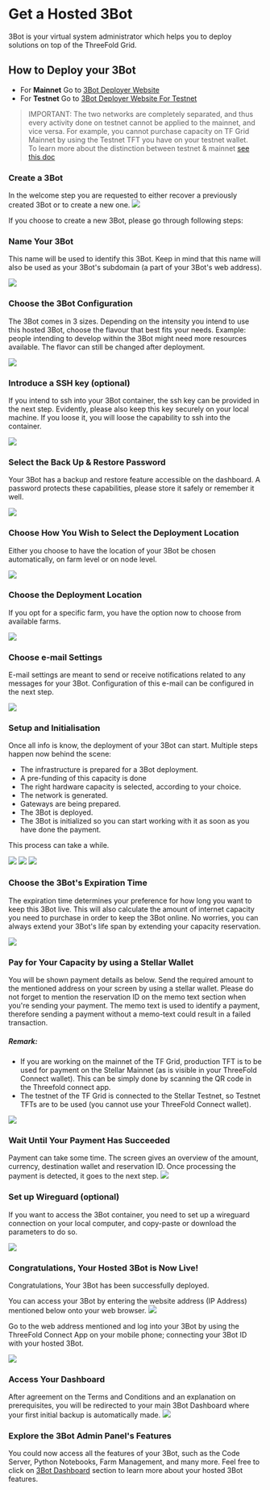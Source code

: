 # Get a Hosted 3Bot

3Bot is your virtual system administrator which helps you to deploy solutions on top of the ThreeFold Grid.

## How to Deploy your 3Bot

- For __Mainnet__ Go to [3Bot Deployer Website](https://deploy3bot.grid.tf)
- For __Testnet__ Go to [3Bot Deployer Website For Testnet](https://deploy3bot.testnet.grid.tf) 

> IMPORTANT: The two networks are completely separated, and thus every activity done on testnet cannot be applied to the mainnet, and vice versa. For example, you cannot purchase capacity on TF Grid Mainnet by using the Testnet TFT you have on your testnet wallet. <BR>
> To learn more about the distinction between testnet & mainnet [see this doc](mainnet_testnet)

### Create a 3Bot

In the welcome step you are requested to either recover a previously created 3Bot or to create a new one. 
![](./img/threebot_0_welcome.png)

If you choose to create a new 3Bot, please go through following steps: 

### Name Your 3Bot

This name will be used to identify this 3Bot. Keep in mind that this name will also be used as your 3Bot's subdomain (a part of your 3Bot's web address).

![](./img/threebot_1_getname.png)

### Choose the 3Bot Configuration

The 3Bot comes in 3 sizes. Depending on the intensity you intend to use this hosted 3Bot, choose the flavour that best fits your needs. Example: people intending to develop within the 3Bot might need more resources available. The flavor can still be changed after deployment. 

![](./img/threebot_1b_deployer_info.png)

### Introduce a SSH key (optional)

If you intend to ssh into your 3Bot container, the ssh key can be provided in the next step. 
Evidently, please also keep this key securely on your local machine. If you loose it, you will loose the capability to ssh into the container. 

![](./img/threebot_1c_ssh_key.png)

### Select the Back Up & Restore Password

Your 3Bot has a backup and restore feature accessible on the dashboard. A password protects these capabilities, please store it safely or remember it well. 

![](./img/threebot_1a_recovery_secret_key.png)

### Choose How You Wish to Select the Deployment Location

Either you choose to have the location of your 3Bot be chosen automatically, on farm level or on node level. 

![](./img/threebot_1e_location_policy.png)

### Choose the Deployment Location

If you opt for a specific farm, you have the option now to choose from available farms. 

![](./img/threebot_1d_deploy_location.png)

### Choose e-mail Settings

E-mail settings are meant to send or receive notifications related to any messages for your 3Bot. Configuration of this e-mail can be configured in the next step. 

![](./img/threebot_1f_email_settings.png)

### Setup and Initialisation

Once all info is know, the deployment of your 3Bot can start. 
Multiple steps happen now behind the scene: 
- The infrastructure is prepared for a 3Bot deployment.
- A pre-funding of this capacity is done
- The right hardware capacity is selected, according to your choice.
- The network is generated.
- Gateways are being prepared.
- The 3Bot is deployed.
- The 3Bot is initialized so you can start working with it as soon as you have done the payment.

This process can take a while. 

![](./img/threebot_6_3bot_setup.png)
![](./img/threebot_7_3bot_deploy.png)
![](./img/threebot_8_3bot_init.png)


### Choose the 3Bot's Expiration Time

The expiration time determines your preference for how long you want to keep this 3Bot live. This will also calculate the amount of internet capacity you need to purchase in order to keep the 3Bot online. No worries, you can always extend your 3Bot's life span by extending your capacity reservation. 

![](./img/threebot_2_expiry.png)

### Pay for Your Capacity by using a Stellar Wallet

You will be shown payment details as below. Send the required amount to the mentioned address on your screen by using a stellar wallet. Please do not forget to mention the reservation ID on the memo text section when you're sending your payment. The memo text is used to identify a payment, therefore sending a payment without a memo-text could result in a failed transaction.

##### Remark: 

- If you are working on the mainnet of the TF Grid, production TFT is to be used for payment on the Stellar Mainnet (as is visible in your ThreeFold Connect wallet). This can be simply done by scanning the QR code in the Threefold connect app. 
- The testnet of the TF Grid is connected to the Stellar Testnet, so Testnet TFTs are to be used (you cannot use your ThreeFold Connect wallet). 

![](./img/threebot_4_payment.png)

### Wait Until Your Payment Has Succeeded

Payment can take some time. The screen gives an overview of the amount, currency, destination wallet and reservation ID. Once processing the payment is detected, it goes to the next step. 
![](./img/threebot_5_pay_process.png)

### Set up Wireguard (optional)

If you want to access the 3Bot container, you need to set up a wireguard connection on your local computer, and copy-paste or download the parameters to do so. 

![](./img/threebot_y_container_access.png)


### Congratulations, Your Hosted 3Bot is Now Live!

Congratulations, Your 3Bot has been successfully deployed. 

You can access your 3Bot by entering the website address (IP Address) mentioned below onto your web browser.
![](./img/threebot_z_success.png)

Go to the web address mentioned and log into your 3Bot by using the ThreeFold Connect App on your mobile phone; connecting your 3Bot ID with your hosted 3Bot.

![](./img/threebot_zz_url.png)


### Access Your Dashboard

After agreement on the Terms and Conditions and an explanation on prerequisites, you will be redirected to your main 3Bot Dashboard where your first initial backup is automatically made.
![](./img/threebot_dashboard.png)

### Explore the 3Bot Admin Panel's Features

You could now access all the features of your 3Bot, such as the Code Server, Python Notebooks, Farm Management, and many more. Feel free to click on [3Bot Dashboard](3bot_admin.md) section to learn more about your hosted 3Bot features.
